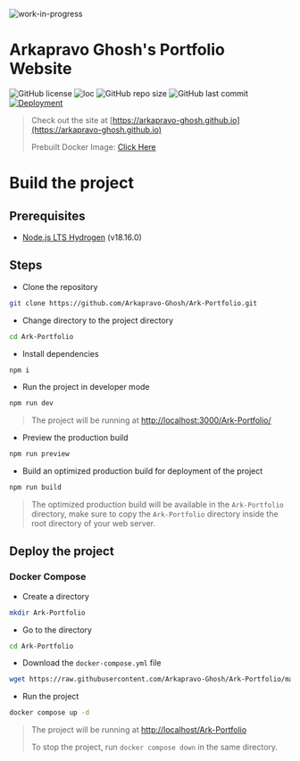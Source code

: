 ![work-in-progress](https://img.shields.io/badge/Work%20In%20Progress-90ee90.svg)
# Arkapravo Ghosh's Portfolio Website
![GitHub license](https://img.shields.io/github/license/Arkapravo-Ghosh/Ark-Portfolio)
![loc](https://img.shields.io/endpoint?url=https://gist.githubusercontent.com/Arkapravo-Ghosh/9a1184af0894a8b86cc3fdf0c8f82195/raw/loc.json)
![GitHub repo size](https://img.shields.io/github/repo-size/Arkapravo-Ghosh/Ark-Portfolio)
![GitHub last commit](https://img.shields.io/github/last-commit/Arkapravo-Ghosh/Ark-Portfolio)\
[![Deployment](https://github.com/Arkapravo-Ghosh/Ark-Portfolio/actions/workflows/main.yml/badge.svg)](https://github.com/Arkapravo-Ghosh/Ark-Portfolio/actions/workflows/main.yml)
> Check out the site at [https://arkapravo-ghosh.github.io](https://arkapravo-ghosh.github.io)
>
> Prebuilt Docker Image: [Click Here](https://hub.docker.com/r/arkapravoghosh1/ark-portfolio)
# Build the project
## Prerequisites
- [Node.js LTS Hydrogen](https://nodejs.org/en/) (v18.16.0)
## Steps
- Clone the repository
```bash
git clone https://github.com/Arkapravo-Ghosh/Ark-Portfolio.git
```
- Change directory to the project directory
```bash
cd Ark-Portfolio
```
- Install dependencies
```bash
npm i
```
- Run the project in developer mode
```bash
npm run dev
```
> The project will be running at [http://localhost:3000/Ark-Portfolio/](http://localhost:3000/Ark-Portfolio/)
- Preview the production build
```bash
npm run preview
```
- Build an optimized production build for deployment of the project
```bash
npm run build
```
> The optimized production build will be available in the `Ark-Portfolio` directory, make sure to copy the `Ark-Portfolio` directory inside the root directory of your web server.
## Deploy the project
### Docker Compose
- Create a directory
```bash
mkdir Ark-Portfolio
```
- Go to the directory
```bash
cd Ark-Portfolio
```
- Download the `docker-compose.yml` file
```bash
wget https://raw.githubusercontent.com/Arkapravo-Ghosh/Ark-Portfolio/main/docker-compose.yml
```
- Run the project
```bash
docker compose up -d
```
> The project will be running at [http://localhost/Ark-Portfolio](http://localhost/Ark-Portfolio)
>
> To stop the project, run `docker compose down` in the same directory.
